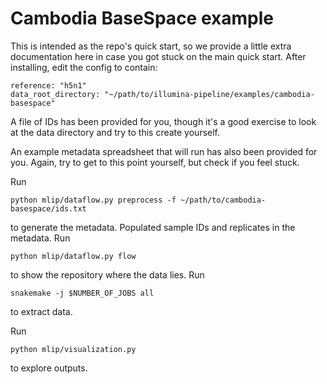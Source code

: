 # Cambodia BaseSpace example

This is intended as the repo's quick start, so we provide a little extra documentation here in case you got stuck on the main quick start. After installing, edit the config to contain:

```
reference: "h5n1"
data_root_directory: "~/path/to/illumina-pipeline/examples/cambodia-basespace"
```

A file of IDs has been provided for you, though it's a good exercise to look at the data directory and try to this create yourself.

An example metadata spreadsheet that will run has also been provided for you. Again, try to get to this point yourself, but check if you feel stuck.

Run

```
python mlip/dataflow.py preprocess -f ~/path/to/cambodia-basespace/ids.txt
```

to generate the metadata. Populated sample IDs and replicates in the metadata. Run

```
python mlip/dataflow.py flow
```

to show the repository where the data lies. Run

```
snakemake -j $NUMBER_OF_JOBS all
```

to extract data.

Run

```
python mlip/visualization.py
```

to explore outputs.